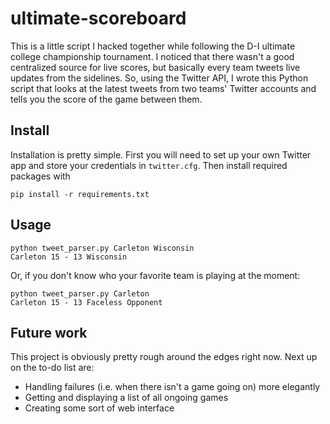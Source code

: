 # ultimate-scoreboard

This is a little script I hacked together while following the D-I ultimate college championship tournament. I noticed that there wasn't a good centralized source for live scores, but basically every team tweets live updates from the sidelines. So, using the Twitter API, I wrote this Python script that looks at the latest tweets from two teams' Twitter accounts and tells you the score of the game between them.

## Install

Installation is pretty simple. First you will need to set up your own Twitter app and store your credentials in `twitter.cfg`. Then install required packages with

    pip install -r requirements.txt

## Usage

    python tweet_parser.py Carleton Wisconsin
    Carleton 15 - 13 Wisconsin

Or, if you don't know who your favorite team is playing at the moment:

    python tweet_parser.py Carleton
    Carleton 15 - 13 Faceless Opponent

## Future work

This project is obviously pretty rough around the edges right now. Next up on the to-do list are:
* Handling failures (i.e. when there isn't a game going on) more elegantly
* Getting and displaying a list of all ongoing games
* Creating some sort of web interface

